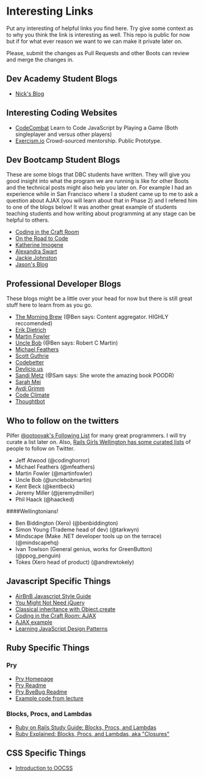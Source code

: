 Interesting Links
=================

Put any interesting of helpful links you find here. Try give some context as to why you think the link is interesting as well. This repo is public for now but if for what ever reason we want to we can make it private later on.

Please, submit the changes as Pull Requests and other Boots can review and merge the changes in.

Dev Academy Student Blogs
--------------------------

- [Nick's Blog](http://widdersh.in)

Interesting Coding Websites
--------------------------

- [CodeCombat](https://codecombat.com/) Learn to Code JavaScript by Playing a Game (Both singleplayer and versus other players)
- [Exercism.io](http://exercism.io/) Crowd-sourced mentorship. Public Prototype.

Dev Bootcamp Student Blogs
--------------------------
These are some blogs that DBC students have written. They will give you good insight into what the program we are running is like for other Boots and the technical posts might also help you later on. For example I had an experience while in San Francisco where I a student came up to me to ask a question about AJAX (you will learn about that in Phase 2) and I refered him to one of the blogs below! It was another great example of students teaching students and how writing about programming at any stage can be helpful to others.

- [Coding in the Craft Room](http://erinjoansnyder.com/)
- [On the Road to Code](http://ontheroadtocode.tumblr.com/)
- [Katherine Imogene](http://katherineimogene.tumblr.com/)
- [Alexandra Swart](http://keepcalmcodeon.tumblr.com/)
- [Jackie Johnston](http://www.jackiejohnston.us/)
- [Jason's Blog](http://jasonlo-bears.tumblr.com/)


Professional Developer Blogs
----------------------------
These blogs might be a little over your head for now but there is still great stuff here to learn from as you go.

- [The Morning Brew](http://blog.cwa.me.uk/) (@Ben says: Content aggregator. HIGHLY reccomended)
- [Erik Dietrich](http://www.daedtech.com/)
- [Martin Fowler](http://martinfowler.com/)
- [Uncle Bob](https://sites.google.com/site/unclebobconsultingllc/) (@Ben says: Robert C Martin)
- [Michael Feathers](http://www.goodreads.com/author/show/25201.Michael_C_Feathers/blog)
- [Scott Guthrie](http://weblogs.asp.net/scottgu/)
- [Codebetter](http://codebetter.com/)
- [Devlicio.us](http://devlicio.us/blogs/)
- [Sandi Metz](http://www.sandimetz.com/) (@Sam says: She wrote the amazing book POODR)
- [Sarah Mei](http://www.sarahmei.com/blog/)
- [Avdi Grimm](http://devblog.avdi.org/)
- [Code Climate](http://blog.codeclimate.com/)
- [Thoughtbot](http://robots.thoughtbot.com/)

Who to follow on the twitters
-----------------------------

Pilfer [@ootoovak's Following List](https://twitter.com/ootoovak/following) for many great programmers. I will try curate a list later on.
Also, [Rails Girls Wellington has some curated lists](https://twitter.com/RailsGirlsWgtn/lists) of people to follow on Twitter.

- Jeff Atwood (@codinghorror)
- Michael Feathers (@mfeathers)
- Martin Fowler (@martinfowler)
- Uncle Bob (@unclebobmartin)
- Kent Beck (@kentbeck)
- Jeremy Miller (@jeremydmiller)
- Phil Haack (@haacked)


####Wellingtonians!
- Ben Biddington (Xero) (@benbiddington)
- Simon Young (Trademe head of dev) (@tarkwyn)
- Mindscape (Make .NET developer tools up on the terrace) (@mindscapehq)
- Ivan Towlson (General genius, works for GreenButton) (@ppog_penguin)
- Tokes (Xero head of product) (@andrewtokely)


Javascript Specific Things
--------------------------
- [AirBnB Javascript Style Guide](https://github.com/airbnb/javascript)
- [You Might Not Need jQuery](http://youmightnotneedjquery.com/)
- [Classical inheritance with Object.create](https://developer.mozilla.org/en-US/docs/Web/JavaScript/Reference/Global_Objects/Object/create#Classical_inheritance_with_Object.create)
- [Coding in the Craft Room: AJAX](http://erinjoansnyder.com/tag/ajax/)
- [AJAX example](https://github.com/great-spotted-kiwis-2014/ajax-example)
- [Learning JavaScript Design Patterns](http://addyosmani.com/resources/essentialjsdesignpatterns/book/)

Ruby Specific Things
--------------------

### Pry
- [Pry Homepage](http://pryrepl.org/)
- [Pry Readme](https://github.com/pry/pry/blob/master/README.md)
- [Pry ByeBug Readme](https://github.com/deivid-rodriguez/pry-byebug/blob/master/README.md)
- [Example code from lecture](https://gist.github.com/ootoovak/0d0cabf916befc162de6)


### Blocks, Procs, and Lambdas
- [Ruby on Rails Study Guide: Blocks, Procs, and Lambdas](http://code.tutsplus.com/tutorials/ruby-on-rails-study-guide-blocks-procs-and-lambdas--net-29811)
- [Ruby Explained: Blocks, Procs, and Lambdas, aka "Closures"](http://www.eriktrautman.com/posts/ruby-explained-blocks-procs-and-lambdas-aka-closures)

CSS Specific Things
-------------------
- [Introduction to OOCSS](http://www.smashingmagazine.com/2011/12/12/an-introduction-to-object-oriented-css-oocss/)
